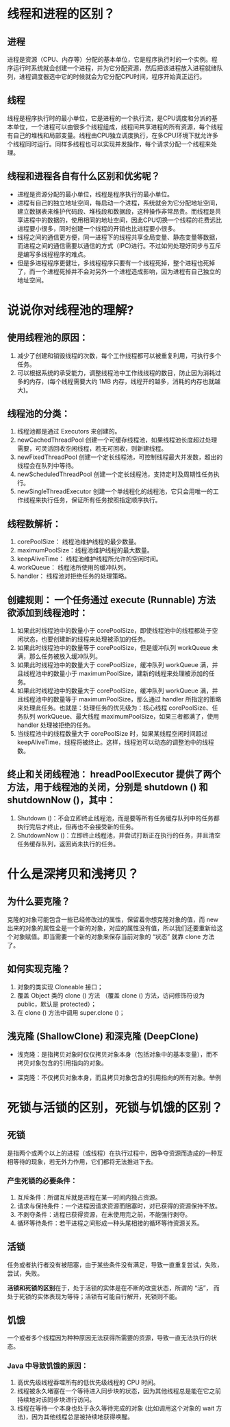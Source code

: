 # 线程和进程的区别？

## 进程
进程是资源（CPU、内存等）分配的基本单位，它是程序执行时的一个实例。程序运行时系统就会创建一个进程，并为它分配资源，然后把该进程放入进程就绪队列，进程调度器选中它的时候就会为它分配CPU时间，程序开始真正运行。

## 线程
线程是程序执行时的最小单位，它是进程的一个执行流，是CPU调度和分派的基本单位，一个进程可以由很多个线程组成，线程间共享进程的所有资源，每个线程有自己的堆栈和局部变量。线程由CPU独立调度执行，在多CPU环境下就允许多个线程同时运行。同样多线程也可以实现并发操作，每个请求分配一个线程来处理。

## 线程和进程各自有什么区别和优劣呢？
- 进程是资源分配的最小单位，线程是程序执行的最小单位。
- 进程有自己的独立地址空间，每启动一个进程，系统就会为它分配地址空间，建立数据表来维护代码段、堆栈段和数据段，这种操作非常昂贵。而线程是共享进程中的数据的，使用相同的地址空间，因此CPU切换一个线程的花费远比进程要小很多，同时创建一个线程的开销也比进程要小很多。
- 线程之间的通信更方便，同一进程下的线程共享全局变量、静态变量等数据，而进程之间的通信需要以通信的方式（IPC)进行。不过如何处理好同步与互斥是编写多线程程序的难点。
- 但是多进程程序更健壮，多线程程序只要有一个线程死掉，整个进程也死掉了，而一个进程死掉并不会对另外一个进程造成影响，因为进程有自己独立的地址空间。

# 说说你对线程池的理解?

## 使用线程池的原因：

1. 减少了创建和销毁线程的次数，每个工作线程都可以被重复利用，可执行多个任务。
2. 可以根据系统的承受能力，调整线程池中工作线线程的数目，防止因为消耗过多的内存，(每个线程需要大约 1MB 内存，线程开的越多，消耗的内存也就越大)。

## 线程池的分类：

1. 线程池都是通过 Executors 来创建的。
2. newCachedThreadPool 创建一个可缓存线程池，如果线程池长度超过处理需要，可灵活回收空闲线程，若无可回收，则新建线程。
3. newFixedThreadPool 创建一个定长线程池，可控制线程最大并发数，超出的线程会在队列中等待。
4. newScheduledThreadPool 创建一个定长线程池，支持定时及周期性任务执行。
5. newSingleThreadExecutor 创建一个单线程化的线程池，它只会用唯一的工作线程来执行任务，保证所有任务按照指定顺序执行。

## 线程数解析：

1. corePoolSize： 线程池维护线程的最少数量。
2. maximumPoolSize：线程池维护线程的最大数量。
3. keepAliveTime： 线程池维护线程所允许的空闲时间。
4. workQueue： 线程池所使用的缓冲队列。
5. handler： 线程池对拒绝任务的处理策略。

## 创建规则： 一个任务通过 execute (Runnable) 方法欲添加到线程池时：

1. 如果此时线程池中的数量小于 corePoolSize，即使线程池中的线程都处于空闲状态，也要创建新的线程来处理被添加的任务。
2. 如果此时线程池中的数量等于 corePoolSize，但是缓冲队列 workQueue 未满，那么任务被放入缓冲队列。
3. 如果此时线程池中的数量大于 corePoolSize，缓冲队列 workQueue 满，并且线程池中的数量小于 maximumPoolSize，建新的线程来处理被添加的任务。
4. 如果此时线程池中的数量大于 corePoolSize，缓冲队列 workQueue 满，并且线程池中的数量等于 maximumPoolSize，那么通过 handler 所指定的策略来处理此任务。也就是：处理任务的优先级为：核心线程 corePoolSize、任务队列 workQueue、最大线程 maximumPoolSize，如果三者都满了，使用 handler 处理被拒绝的任务。
5. 当线程池中的线程数量大于 corePoolSize 时，如果某线程空闲时间超过 keepAliveTime，线程将被终止。这样，线程池可以动态的调整池中的线程数。

## 终止和关闭线程池： hreadPoolExecutor 提供了两个方法，用于线程池的关闭，分别是 shutdown () 和 shutdownNow ()，其中：

1. Shutdown ()：不会立即终止线程池，而是要等所有任务缓存队列中的任务都执行完后才终止，但再也不会接受新的任务。
2. ShutdownNow ()：立即终止线程池，并尝试打断正在执行的任务，并且清空任务缓存队列，返回尚未执行的任务。

# 什么是深拷贝和浅拷贝？

## 为什么要克隆？

克隆的对象可能包含一些已经修改过的属性，保留着你想克隆对象的值，而 new 出来的对象的属性全是一个新的对象，对应的属性没有值，所以我们还要重新给这个对象赋值。即当需要一个新的对象来保存当前对象的 “状态” 就靠 clone 方法了。 

## 如何实现克隆？

1. 对象的类实现 Cloneable 接口； 
2. 覆盖 Object 类的 clone () 方法 （覆盖 clone () 方法，访问修饰符设为 public，默认是 protected）； 
3. 在 clone () 方法中调用 super.clone ()；

## 浅克隆 (ShallowClone) 和深克隆 (DeepClone)

- 浅克隆：是指拷贝对象时仅仅拷贝对象本身（包括对象中的基本变量），而不拷贝对象包含的引用指向的对象。 

- 深克隆：不仅拷贝对象本身，而且拷贝对象包含的引用指向的所有对象。举例

# 死锁与活锁的区别，死锁与饥饿的区别？
## 死锁
是指两个或两个以上的进程（或线程）在执行过程中，因争夺资源而造成的一种互相等待的现象，若无外力作用，它们都将无法推进下去。

### 产生死锁的必要条件：

1. 互斥条件：所谓互斥就是进程在某一时间内独占资源。
2. 请求与保持条件：一个进程因请求资源而阻塞时，对已获得的资源保持不放。
3. 不剥夺条件：进程已获得资源，在末使用完之前，不能强行剥夺。
4. 循环等待条件：若干进程之间形成一种头尾相接的循环等待资源关系。

## 活锁
任务或者执行者没有被阻塞，由于某些条件没有满足，导致一直重复尝试，失败，尝试，失败。

**活锁和死锁的区别**在于，处于活锁的实体是在不断的改变状态，所谓的 “活”， 而处于死锁的实体表现为等待；活锁有可能自行解开，死锁则不能。

## 饥饿
一个或者多个线程因为种种原因无法获得所需要的资源，导致一直无法执行的状态。

### Java 中导致饥饿的原因：

1. 高优先级线程吞噬所有的低优先级线程的 CPU 时间。
2. 线程被永久堵塞在一个等待进入同步块的状态，因为其他线程总是能在它之前持续地对该同步块进行访问。
3. 线程在等待一个本身也处于永久等待完成的对象 (比如调用这个对象的 wait 方法)，因为其他线程总是被持续地获得唤醒。